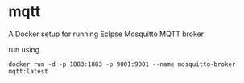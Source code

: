 # mqtt
A Docker setup for running Eclpse Mosquitto MQTT broker


run using 

```shell
docker run -d -p 1883:1883 -p 9001:9001 --name mosquitto-broker mqtt:latest
```


